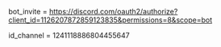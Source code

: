 bot_invite = https://discord.com/oauth2/authorize?client_id=1126207872859123835&permissions=8&scope=bot

id_channel = 1241118886804455647